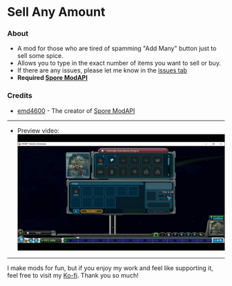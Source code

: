 # Sell Any Amount
### About
- A mod for those who are tired of spamming "Add Many" button just to sell some spice.   
- Allows you to type in the exact number of items you want to sell or buy.
- If there are any issues, please let me know in the [issues tab](https://github.com/Studumb/RemoveGlideCap/issues)
- **Required [Spore ModAPI](https://davoonline.com/sporemodder/rob55rod/ModAPI/Public/)**
### Credits
- [emd4600](https://github.com/emd4600) - The creator of [Spore ModAPI](https://github.com/emd4600/Spore-ModAPI)
---
- Preview video:
[![](https://raw.githubusercontent.com/Studumb/SellAnyAmount/refs/heads/main/5UTONcO3E7g-HD.jpg)](https://youtu.be/5UTONcO3E7g)
---

I make mods for fun, but if you enjoy my work and feel like supporting it, feel free to visit my [Ko-fi](https://ko-fi.com/studd). Thank you so much!
